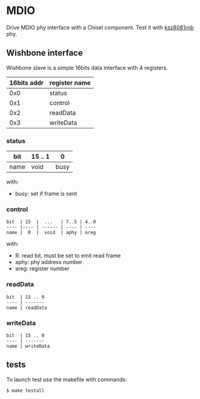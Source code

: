 # MDIO
Drive MDIO phy interface with a Chisel component.
Test it with [ksz8081rnb](https://www.microchip.com/wwwproducts/en/KSZ8081) phy.

## Wishbone interface

Wishbone slave is a simple 16bits data interface with 4 registers.

   16bits addr  | register name
   ------------ | -------------
         0x0    | status 
         0x1    | control 
         0x2    | readData
         0x3    | writeData

### status

 bit  |15 .. 1 |   0
 ---- |------- | ----
 name | void   | busy

with:
- busy: set if frame is sent

### control

	bit  | 15  |  ...   | 7..5 | 4..0
	---- |---- | ------ | ---- | ----
	name |  R  |  void  | aphy | areg

with:
- R: read bit, must be set to emit read frame
- aphy: phy address number
- areg: register number

### readData

	bit  | 15 .. 0 
	---- | -------
	name | readData


### writeData

	bit  | 15 .. 0 
	---- | -------
	name | writeData

## tests

To launch test use the makefile with commands:
```
$ make testall
```


